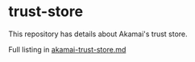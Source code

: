# trust-store

This repository has details about Akamai's trust store.

Full listing in [akamai-trust-store.md](akamai-trust-store.md)
